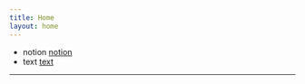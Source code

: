 ```yaml
---
title: Home
layout: home
---
```


* notion [notion](notion.md)
* text [text](重生之我是央行行长.md)
----

[^1]: [It can take up to 10 minutes for changes to your site to publish after you push the changes to GitHub](https://docs.github.com/en/pages/setting-up-a-github-pages-site-with-jekyll/creating-a-github-pages-site-with-jekyll#creating-your-site).

[Jekyll]: https://jekyllrb.com

[//]: # ([Just the Docs]: https://just-the-docs.github.io/just-the-docs/)
[GitHub Pages]: https://docs.github.com/en/pages
[Bundler]: https://bundler.io
[use this template]: https://github.com/just-the-docs/just-the-docs-template/generate

[//]: # ([`jekyll-default-layout`]: https://github.com/benbalter/jekyll-default-layout)
[//]: # ([`jekyll-seo-tag`]: https://jekyll.github.io/jekyll-seo-tag)

